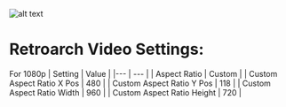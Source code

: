 ![alt text](https://i.imgur.com/d7SvD1e.png)

# Retroarch Video Settings:
For 1080p
| Setting | Value |
|--- | --- |
| Aspect Ratio | Custom |
| Custom Aspect Ratio X Pos | 480 |
| Custom Aspect Ratio Y Pos | 118 |
| Custom Aspect Ratio Width | 960 |
| Custom Aspect Ratio Height | 720 |
